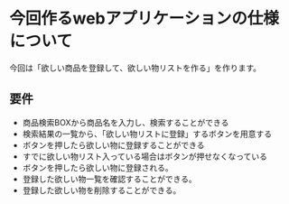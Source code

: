 # 今回作るwebアプリケーションの仕様について

今回は「欲しい商品を登録して、欲しい物リストを作る」を作ります。

## 要件

- 商品検索BOXから商品名を入力し、検索することができる
- 検索結果の一覧から、「欲しい物リストに登録」するボタンを用意する
 - ボタンを押したら欲しい物に登録することができる
 - すでに欲しい物リスト入っている場合はボタンが押せなくなっている
 - ボタンを押したら欲しい物に登録される。
- 登録した欲しい物一覧を確認することができる。
- 登録した欲しい物を削除することができる。